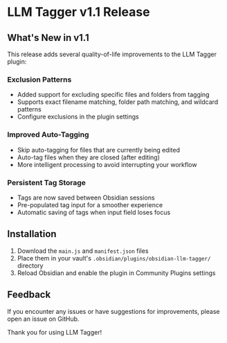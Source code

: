 # LLM Tagger v1.1 Release

## What's New in v1.1

This release adds several quality-of-life improvements to the LLM Tagger plugin:

### Exclusion Patterns
- Added support for excluding specific files and folders from tagging
- Supports exact filename matching, folder path matching, and wildcard patterns
- Configure exclusions in the plugin settings

### Improved Auto-Tagging
- Skip auto-tagging for files that are currently being edited
- Auto-tag files when they are closed (after editing)
- More intelligent processing to avoid interrupting your workflow

### Persistent Tag Storage
- Tags are now saved between Obsidian sessions
- Pre-populated tag input for a smoother experience
- Automatic saving of tags when input field loses focus

## Installation

1. Download the `main.js` and `manifest.json` files
2. Place them in your vault's `.obsidian/plugins/obsidian-llm-tagger/` directory
3. Reload Obsidian and enable the plugin in Community Plugins settings

## Feedback

If you encounter any issues or have suggestions for improvements, please open an issue on GitHub.

Thank you for using LLM Tagger!
